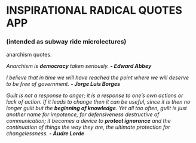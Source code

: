 # INSPIRATIONAL RADICAL QUOTES APP 
### (intended as subway ride microlectures)
anarchism quotes.

*Anarchism is **democracy** taken seriously. **- Edward Abbey***

*I believe that in time we will have reached the point where we will deserve to be free of government. **- Jorge Luis Borges***

*Guilt is not a response to anger; it is a response to one’s own actions or lack of action. If it leads to change then it can be useful, since it is then no longer guilt but the **beginning of knowledge**. Yet all too often, guilt is just another name for impotence, for defensiveness destructive of communication; it becomes a device to **protect ignorance** and the continuation of things the way they are, the ultimate protection for changelessness. **- Audre Lorde***
